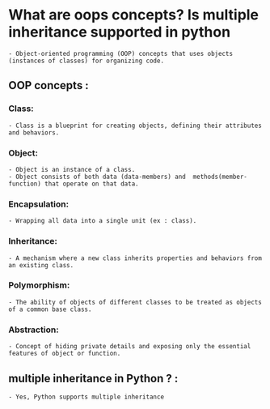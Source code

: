 # What are oops concepts? Is multiple inheritance supported in python

    - Object-oriented programming (OOP) concepts that uses objects (instances of classes) for organizing code.

## OOP concepts :

### Class:
    - Class is a blueprint for creating objects, defining their attributes and behaviors.

### Object:
    - Object is an instance of a class. 
    - Object consists of both data (data-members) and  methods(member-function) that operate on that data.

### Encapsulation: 
    - Wrapping all data into a single unit (ex : class).

### Inheritance: 
    - A mechanism where a new class inherits properties and behaviors from an existing class.

### Polymorphism:
    - The ability of objects of different classes to be treated as objects of a common base class.

### Abstraction:
    - Concept of hiding private details and exposing only the essential features of object or function.
    
## multiple inheritance in Python ? :
    - Yes, Python supports multiple inheritance